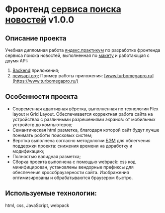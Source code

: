 # Фронтенд [сервиса поиска новостей](https://yagushevskij.github.io/serch-news-frontend/) v1.0.0

## Описание проекта
Учебная дипломная работа [яндекс.практикум](https://praktikum.yandex.ru/) по разработке фронтенда сервиса поиска новостей, выполненная по [макету](https://www.figma.com/file/Dhl21eRzzbFMBe0DU9SglF/Diploma-WEB-v2.0-(for-students)?node-id=157%3A1528) и работающая с двумя API:
1) [Backend](https://github.com/yagushevskij/search-news-api) приложения;
2) [newsapi.org](https://newsapi.org);
Пример работы приложения: [www.turbomegapro.ru](https://www.turbomegapro.ru/)

## Особенности проекта
- Современная адаптивная вёрстка, выполненная по технологии Flex layout и Grid Layout. 
Обеспечивается корректная работа сайта на устройствах с различными разрешениями экранов: от мобильных устройств до компьютеров;
- Семантическая html разметка, благодаря которой сайт будут лучше понимать роботы поисковых систем;
- Верстка выполнена согласно методологии [БЭМ](https://ru.bem.info/) для облегчения поддержки проекта: снижения времени на доработку и модификацию;
- Полностью валидная разметка;
- Сборка проекта выполнена с помощью webpack: css код минифицирован, установлены вендорные префиксы для обеспечения кроссбраузерности сайта.
Изображения оптимизированы и обрабатываются браузером быстро.

## Используемые технологии:
html, css, JavaScript, webpack
